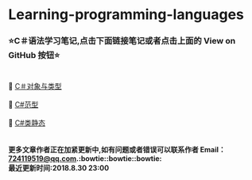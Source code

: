 # Learning-programming-languages
### :star:C＃语法学习笔记,点击下面链接笔记或者点击上面的 View on GitHub 按钮:star:<br><br>
:ledger: [C＃对象与类型](https://github.com/Lumnca/C-/blob/master/%E7%B1%BB%E5%9E%8B%E4%B8%8E%E5%AF%B9%E8%B1%A1.md)<br><br>
:ledger: [C#范型](https://github.com/Lumnca/C-/blob/master/%E8%8C%83%E5%9E%8B.md)<br><br>
:ledger: [C#类静态](https://github.com/Lumnca/StudyLanguage/blob/master/C%23%E7%B1%BB%E7%9A%84%E9%9D%99%E6%80%81.md)<br><br>
<br>
<b>更多文章作者正在加紧更新中,如有问题或者错误可以联系作者 Email：724119519@qq.com.<b>:bowtie::bowtie::bowtie:<br>
<b>最近更新时间:2018.8.30 23:00<b>
